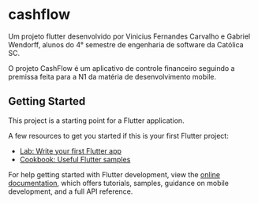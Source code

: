 # cashflow

Um projeto flutter desenvolvido por Vinicius Fernandes Carvalho e Gabriel Wendorff, alunos do 4° semestre de engenharia de software da Católica SC.

O projeto CashFlow é um aplicativo de controle financeiro seguindo a premissa feita para a N1 da matéria de desenvolvimento mobile.

## Getting Started

This project is a starting point for a Flutter application.

A few resources to get you started if this is your first Flutter project:

- [Lab: Write your first Flutter app](https://docs.flutter.dev/get-started/codelab)
- [Cookbook: Useful Flutter samples](https://docs.flutter.dev/cookbook)

For help getting started with Flutter development, view the
[online documentation](https://docs.flutter.dev/), which offers tutorials,
samples, guidance on mobile development, and a full API reference.
